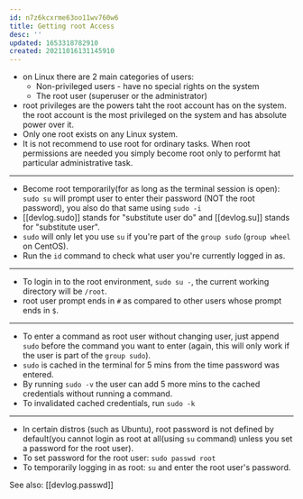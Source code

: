 ```yaml
---
id: n7z6kcxrme63oo11wv760w6
title: Getting root Access
desc: ''
updated: 1653318782910
created: 20211016131145910
---
```


- on Linux there are 2 main categories of users:
  - Non-privileged users - have no special rights on the system
  - The root user (superuser or the administrator)
- root privileges are the powers taht the root account has on the system. the root account is the most privileged on the system and has absolute power over it.
- Only one root exists on any Linux system.
- It is not recommend to use root for ordinary tasks. When root permissions are needed you simply become root only to performt hat particular administrative task.

---

- Become root temporarily(for as long as the terminal session is open):  
  `sudo su` will prompt user to enter their password (NOT the root password), you also do that same using `sudo -i`
- [[devlog.sudo]] stands for "substitute user do" and [[devlog.su]] stands for "substitute user".
- `sudo` will only let you use `su` if you're part of the `group sudo` (`group wheel` on CentOS).
- Run the `id` command to check what user you're currently logged in as.

---

- To login in to the root environment, `sudo su -`, the current working directory will be `/root`.
- root user prompt ends in `#` as compared to other users whose prompt ends in `$`.

---

- To enter a command as root user without changing user, just append `sudo` before the command you want to enter (again, this will only work if the user is part of the `group sudo`).
- `sudo` is cached in the terminal for 5 mins from the time password was entered.
- By running `sudo -v` the user can add 5 more mins to the cached credentials without running a command.
- To invalidated cached credentials, run `sudo -k`

---

- In certain distros (such as Ubuntu), root password is not defined by default(you cannot login as root at all(using `su` command) unless you set a password for the root user).
- To set password for the root user: `sudo passwd root`
- To temporarily logging in as root: `su` and enter the root user's password.

See also: [[devlog.passwd]]
